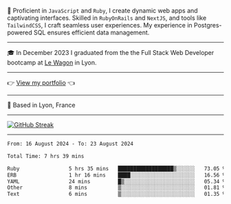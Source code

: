 📖 Proficient in `JavaScript` and `Ruby`, I create dynamic web apps and captivating interfaces. Skilled in `RubyOnRails` and `NextJS`, and tools like `TailwindCSS`, I craft seamless user experiences. My experience in Postgres-powered SQL ensures efficient data management.

***

🎓 In December 2023 I graduated from the the Full Stack Web Developer bootcamp at [Le Wagon](https://www.lewagon.com/) in Lyon.

***

👉 <a href="https://www.davidlau.dev/" target="_blank">View my portfolio</a> 👈

***

📍 Based in Lyon, France

***

[![GitHub Streak](https://streak-stats.demolab.com?user=kaimunlau&theme=github-dark&hide_border=true)](https://git.io/streak-stats)

***

<!--START_SECTION:waka-->

```txt
From: 16 August 2024 - To: 23 August 2024

Total Time: 7 hrs 39 mins

Ruby                5 hrs 35 mins   ██████████████████▒░░░░░░   73.05 %
ERB                 1 hr 16 mins    ████░░░░░░░░░░░░░░░░░░░░░   16.56 %
YAML                24 mins         █▒░░░░░░░░░░░░░░░░░░░░░░░   05.34 %
Other               8 mins          ▒░░░░░░░░░░░░░░░░░░░░░░░░   01.81 %
Text                6 mins          ▒░░░░░░░░░░░░░░░░░░░░░░░░   01.35 %
```

<!--END_SECTION:waka-->

